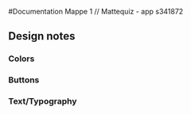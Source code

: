 #Documentation Mappe 1 // Mattequiz - app
s341872

## Design notes

### Colors

### Buttons

### Text/Typography
